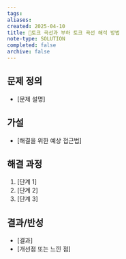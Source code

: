 ```yaml
---
tags:
aliases: 
created: 2025-04-10
title: 🔬토크 곡선과 부하 토크 곡선 해석 방법
note-type: SOLUTION
completed: false
archive: false
---
```



## 문제 정의
- [문제 설명]

## 가설
- [해결을 위한 예상 접근법]

## 해결 과정
1. [단계 1]
2. [단계 2]
3. [단계 3]

## 결과/반성
- [결과]
- [개선점 또는 느낀 점]